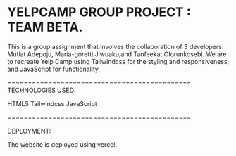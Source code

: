 # YELPCAMP GROUP PROJECT : TEAM BETA.

This is a group assignment that involves the collaboration of 3 developers: Mutiat Adepoju, Maria-goretti Jiwuaku,and Taofeekat Olorunkosebi. We are to recreate Yelp Camp using Tailwindcss for the styling and responsiveness, and JavaScript for functionality.

=============================================
TECHNOLOGIES USED:

HTML5 Tailwindcss JavaScript

=============================================

DEPLOYMENT:

The website is deployed using vercel.
